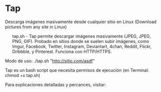 # Tap
Descarga imágenes masivamente desde cualquier sitio en Linux (Download pictures from any site in Linux)

<il>
<ul>tap.sh - Tap permite descargar imágenes masivamente (JPEG, JPEG, PNG, GIF). Probado en sitios donde se suelen subir imágenes,  como Imgur, Facebook, Twitter, Instagram,
Deviantart, 4chan, Reddit, Flickr, Dribbble, y Pinterest. Funciona con HTTP/HTTPS.</ul>
</il>

Modo de uso: ./tap.sh "http://sitio.com/asdf"

Tap es un bash script que necesita permisos de ejecución (en Terminal: chmod +x tap.sh)

Para explicaciones detalladas y percances, visitar: 
